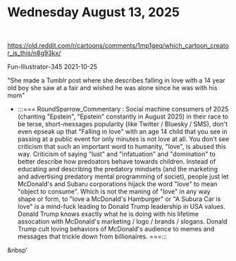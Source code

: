 # Wednesday August 13, 2025

&nbsp;

https://old.reddit.com/r/cartoons/comments/1mp1geq/which_cartoon_creator_is_this/n8g93kx/

Fun-Illustrator-345 2021-10-25

"She made a Tumblr post where she describes falling in love with a 14 year old boy she saw at a fair and wished he was alone since he was with his mom"

* :::=== RoundSparrow_Commentary : Social machine consumers of 2025 (chanting "Epstein", "Epstein" constantly in August 2025) in their race to be terse, short-messages popularity (like Twitter / Bluesky / SMS), don't even epseak up that "Falling in love" with an age 14 child that you see in passing at a public event for only minutes is not love at all. You don't see criticism that such an important word to humanity, "love", is abused this way. Criticism of saying "lust" and "infatuation" and "domination" to better describe how predoators behave towards children. Instead of educating and describing the predatory mindsets (and the marketing and advertising predatory mental programming of societ), people just let McDonald's and Subaru corporations hijack the word "love" to mean "object to consume". Which is not the maning of "love" in any way shape or form, to "love a McDonald's Hamburger" or "A Subura Car is love" is a mind-fuck leading to Donald Trump leadership in USA values. Donald Trump knows exactly what he is doing with his lifetime assocation with McDonald's marketing / logo / brands / slogans. Donald Trump cult loving behaviors of McDonald's audience to memes and messages that trickle down from billionaires. ===:::

&nbsp'
